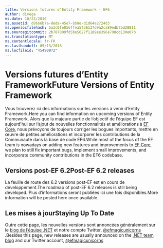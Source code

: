 ```yaml
---
title: Versions futures d’Entity Framework - EF6
author: divega
ms.date: 10/23/2016
ms.assetid: d8666b7a-deda-45e7-8b8e-d1d64a2724d3
ms.openlocfilehash: 5a3c0fe056ffea5f36137d9a2ca89edb7bd28811
ms.sourcegitcommit: 2b787009fd5be5627f1189ee396e708cd130e07b
ms.translationtype: MT
ms.contentlocale: fr-FR
ms.lasthandoff: 09/13/2018
ms.locfileid: "45490972"
---
```

# <a name="future-versions-of-entity-framework"></a><span data-ttu-id="8e3df-102">Versions futures d’Entity Framework</span><span class="sxs-lookup"><span data-stu-id="8e3df-102">Future Versions of Entity Framework</span></span> 
<span data-ttu-id="8e3df-103">Vous trouverez ici des informations sur les versions à venir d’Entity Framework.</span><span class="sxs-lookup"><span data-stu-id="8e3df-103">Here you can find information on upcoming versions of Entity Framework.</span></span>
<span data-ttu-id="8e3df-104">Alors que la majeure partie de l’objectif de l’équipe EF est aujourd'hui sur l’ajout de nouvelles fonctionnalités et améliorations à [EF Core](https://docs.microsoft.com/en-us/ef/core/index), nous prévoyons de toujours corriger les bogues importants, mettre en œuvre de petites améliorations et incorporer les contributions de la Communauté dans la base de code EF6.</span><span class="sxs-lookup"><span data-stu-id="8e3df-104">While most of the focus of the EF team is nowadays on adding new features and improvements to [EF Core](https://docs.microsoft.com/en-us/ef/core/index), we plan to  still fix important bugs, implement small improvements, and incorporate community contributions in the EF6 codebase.</span></span>

## <a name="post-ef-62-releases"></a><span data-ttu-id="8e3df-105">Versions post-EF 6.2</span><span class="sxs-lookup"><span data-stu-id="8e3df-105">Post-EF 6.2 releases</span></span>

<span data-ttu-id="8e3df-106">La feuille de route des 6.2 versions post-EF est en cours de développement.</span><span class="sxs-lookup"><span data-stu-id="8e3df-106">The roadmap of post-EF 6.2 releases is still being developed.</span></span> <span data-ttu-id="8e3df-107">Plus d’informations seront publiées ici une fois disponibles.</span><span class="sxs-lookup"><span data-stu-id="8e3df-107">More information will be posted here once available.</span></span>
 
## <a name="staying-up-to-date"></a><span data-ttu-id="8e3df-108">Les mises à jour</span><span class="sxs-lookup"><span data-stu-id="8e3df-108">Staying Up To Date</span></span>  
  
<span data-ttu-id="8e3df-109">Outre cette page, les nouvelles versions sont annoncées généralement sur le [blog de l’équipe .NET](https://blogs.msdn.microsoft.com/dotnet/tag/entity-framework/) et notre compte Twitter, [ @efmagicunicorns ](http://twitter.com/efmagicunicorns).</span><span class="sxs-lookup"><span data-stu-id="8e3df-109">Besides this page, new releases are usually announced on the [.NET team blog](https://blogs.msdn.microsoft.com/dotnet/tag/entity-framework/) and our Twitter account, [@efmagicunicorns](http://twitter.com/efmagicunicorns).</span></span>
  